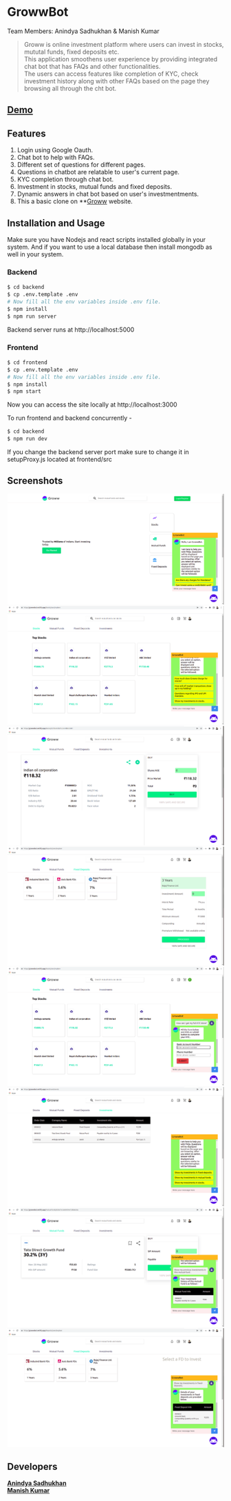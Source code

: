 # GrowwBot

Team Members: Anindya Sadhukhan &amp; Manish Kumar

> Groww is online investment platform where users can invest in stocks, mututal funds, fixed deposits etc. \
> This application smoothens user experience by providing integrated chat bot that has FAQs and other functionalities. \
> The users can access features like completion of KYC, check investment history along with other FAQs based on the page they browsing all through the cht bot.
 
## [Demo](https://youtu.be/q7-mkxzhY9Q)

## Features

1. Login using Google Oauth.
2. Chat bot to help with FAQs.
3. Different set of questions for different pages.
4. Questions in chatbot are relatable to user's current page.
5. KYC completion through chat bot.
6. Investment in stocks, mutual funds and fixed deposits.
7. Dynamic answers in chat bot based on user's investmentments. 
8. This a basic clone on **[Groww](https://groww.in/) website. 

## Installation and Usage

Make sure you have Nodejs and react scripts installed globally in your system.
And if you want to use a local database then install mongodb as well in your system.

### Backend

```sh
$ cd backend
$ cp .env.template .env
# Now fill all the env variables inside .env file.
$ npm install
$ npm run server
```
Backend server runs at http://localhost:5000

### Frontend

```sh
$ cd frontend
$ cp .env.template .env
# Now fill all the env variables inside .env file.
$ npm install
$ npm start
```
Now you can access the site locally at http://localhost:3000

To run frontend and backend concurrently -
```sh
$ cd backend
$ npm run dev
```
If you change the backend server port make sure to change it in setupProxy.js located at frontend/src


## Screenshots

![Dashboard](/screenshots/1.png)
![Dashboard](/screenshots/2.png)
![Dashboard](/screenshots/3.png)
![Dashboard](/screenshots/4.png)
![Dashboard](/screenshots/5.png)
![Dashboard](/screenshots/6.png)
![Dashboard](/screenshots/7.png)
![Dashboard](/screenshots/8.png)

## Developers

**[Anindya Sadhukhan](https://github.com/Anindya99)** \
**[Manish Kumar](https://gitlab.crio.do/manishgiri562)**